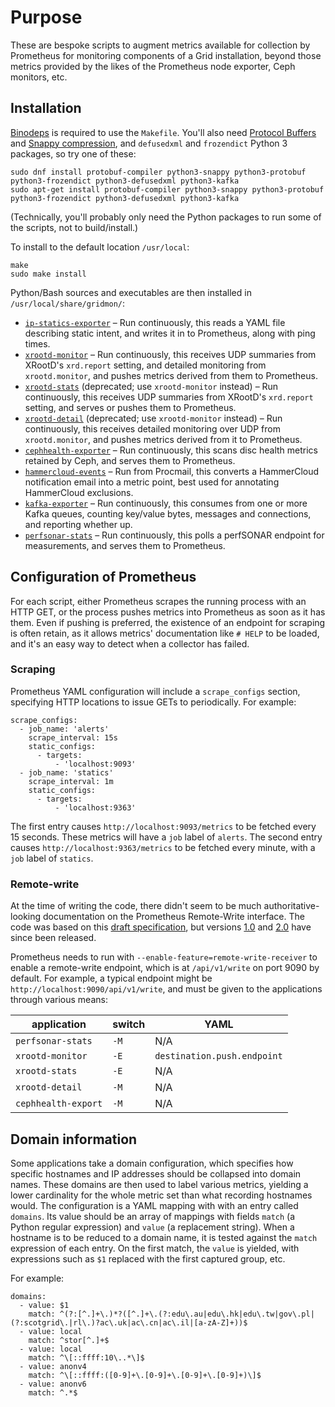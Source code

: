 # Purpose

These are bespoke scripts to augment metrics available for collection by Prometheus for monitoring components of a Grid installation, beyond those metrics provided by the likes of the Prometheus node exporter, Ceph monitors, etc.

## Installation

[Binodeps](https://github.com/simpsonst/binodeps) is required to use the `Makefile`.
You'll also need [Protocol Buffers](https://developers.google.com/protocol-buffers) and [Snappy compression](http://google.github.io/snappy/), and `defusedxml` and `frozendict` Python 3 packages, so try one of these:

```
sudo dnf install protobuf-compiler python3-snappy python3-protobuf python3-frozendict python3-defusedxml python3-kafka
sudo apt-get install protobuf-compiler python3-snappy python3-protobuf python3-frozendict python3-defusedxml python3-kafka
```

(Technically, you'll probably only need the Python packages to run some of the scripts, not to build/install.)

To install to the default location `/usr/local`:

```
make
sudo make install
```

Python/Bash sources and executables are then installed in `/usr/local/share/gridmon/`:

- [`ip-statics-exporter`](static.md) &ndash; Run continuously, this reads a YAML file describing static intent, and writes it in to Prometheus, along with ping times.
- [`xrootd-monitor`](xrootd.md) &ndash; Run continuously, this receives UDP summaries from XRootD's `xrd.report` setting, and detailed monitoring from `xrootd.monitor`, and pushes metrics derived from them to Prometheus.
- [`xrootd-stats`](xrootd-summary.md) (deprecated; use `xrootd-monitor` instead) &ndash; Run continuously, this receives UDP summaries from XRootD's `xrd.report` setting, and serves or pushes them to Prometheus.
- [`xrootd-detail`](xrootd-detail.md) (deprecated; use `xrootd-monitor` instead) &ndash; Run continuously, this receives detailed monitoring over UDP from `xrootd.monitor`, and pushes metrics derived from it to Prometheus.
- [`cephhealth-exporter`](cephhealth.md) &ndash; Run continuously, this scans disc health metrics retained by Ceph, and serves them to Prometheus.
- [`hammercloud-events`](hammercloud.md) &ndash; Run from Procmail, this converts a HammerCloud notification email into a metric point, best used for annotating HammerCloud exclusions.
- [`kafka-exporter`](kafka.md) &ndash; Run continuously, this consumes from one or more Kafka queues, counting key/value bytes, messages and connections, and reporting whether up.
- [`perfsonar-stats`](perfsonar.md) &ndash; Run continuously, this polls a perfSONAR endpoint for measurements, and serves them to Prometheus.
<!-- - `static-metrics` (deprecated; use `ip-statics-exporter` instead) &ndash; Run as a cronjob, this generates a file holding Prometheus metrics describing static intent, and bungs in some ping times just for the sake of high coupling and low cohesion. -->



## Configuration of Prometheus

For each script, either Prometheus scrapes the running process with an HTTP GET, or the process pushes metrics into Prometheus as soon as it has them.
Even if pushing is preferred, the existence of an endpoint for scraping is often retain, as it allows metrics' documentation like `# HELP` to be loaded, and it's an easy way to detect when a collector has failed.

### Scraping

Prometheus YAML configuration will include a `scrape_configs` section, specifying HTTP locations to issue GETs to periodically.
For example:

```
scrape_configs:
  - job_name: 'alerts'
    scrape_interval: 15s
    static_configs:
      - targets:
          - 'localhost:9093'
  - job_name: 'statics'
    scrape_interval: 1m
    static_configs:
      - targets:
          - 'localhost:9363'
```

The first entry causes `http://localhost:9093/metrics` to be fetched every 15 seconds.
These metrics will have a `job` label of `alerts`.
The second entry causes `http://localhost:9363/metrics` to be fetched every minute, with a `job` label of `statics`.


### Remote-write

At the time of writing the code, there didn't seem to be much authoritative-looking documentation on the Prometheus Remote-Write interface.
The code was based on this [draft specification](https://docs.google.com/document/d/1LPhVRSFkGNSuU1fBd81ulhsCPR4hkSZyyBj1SZ8fWOM/edit#), but versions [1.0](https://prometheus.io/docs/specs/prw/remote_write_spec/) and [2.0](https://prometheus.io/docs/specs/prw/remote_write_spec_2_0/) have since been released.

Prometheus needs to run with `--enable-feature=remote-write-receiver` to enable a remote-write endpoint, which is at `/api/v1/write` on port 9090 by default.
For example, a typical endpoint might be `http://localhost:9090/api/v1/write`, and must be given to the applications through various means:

| application | switch | YAML |
|-------------|--------|------|
| `perfsonar-stats` | `-M` | N/A |
| `xrootd-monitor` | `-E` | `destination.push.endpoint` |
| `xrootd-stats` | `-E` | N/A |
| `xrootd-detail` | `-M` | N/A |
| `cephhealth-export` | `-M` | N/A |

## Domain information

Some applications take a domain configuration, which specifies how specific hostnames and IP addresses should be collapsed into domain names.
These domains are then used to label various metrics, yielding a lower cardinality for the whole metric set than what recording hostnames would.
The configuration is a YAML mapping with with an entry called `domains`.
Its value should be an array of mappings with fields `match` (a Python regular expression) and `value` (a replacement string).
When a hostname is to be reduced to a domain name, it is tested against the `match` expression of each entry.
On the first match, the `value` is yielded, with expressions such as `$1` replaced with the first captured group, etc.

For example:

```
domains:
  - value: $1
    match: ^(?:[^.]+\.)*?([^.]+\.(?:edu\.au|edu\.hk|edu\.tw|gov\.pl|(?:scotgrid\.|rl\.)?ac\.uk|ac\.cn|ac\.il|[a-zA-Z]+))$
  - value: local
    match: ^stor[^.]+$
  - value: local
    match: ^\[::ffff:10\..*\]$
  - value: anonv4
    match: ^\[::ffff:([0-9]+\.[0-9]+\.[0-9]+\.[0-9]+)\]$
  - value: anonv6
    match: ^.*$
```

